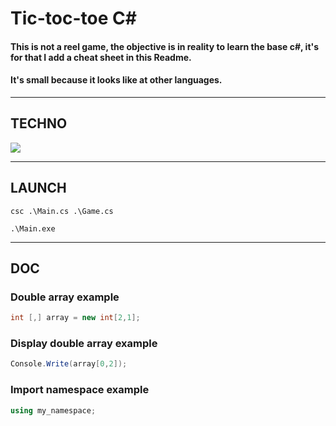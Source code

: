# Tic-toc-toe C#

#### This is not a reel game, the objective is in reality to learn the base c#, it's for that I add a cheat sheet in this Readme.
#### It's small because it looks like at other languages.

---

## TECHNO

![](https://img.shields.io/badge/C%23-239120?style=for-the-badge&logo=c-sharp&logoColor=white)

---

## LAUNCH

```shell
csc .\Main.cs .\Game.cs
```
```shell
.\Main.exe
```

---

## DOC

### Double array example
```csharp
int [,] array = new int[2,1];
```

### Display double array example
```csharp
Console.Write(array[0,2]);
```

### Import namespace example

```csharp
using my_namespace;
```


